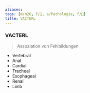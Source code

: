 ```yaml
---
aliases: 
tags: [m/m26, f/🐣, a/Pathologie, f/🦄]
title: VACTERL
---
```

### VACTERL
> Assoziation von Fehlbildungen
- Vertebral
- Anal
- Cardial
- Tracheal
- Esophageal
- Renal
- Limb

